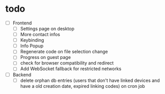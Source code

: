 # todo

- [ ] Frontend
  - [ ] Settings page on desktop
  - [ ] More contact infos
  - [ ] Keybinding
  - [ ] Info Popup
  - [ ] Regenerate code on file selection change
  - [ ] Progress on guest page
  - [ ] check for browser compatibility and redirect
  - [ ] Add WebSocket fallback for restricted networks

- [ ] Backend
  - [ ] delete orphan db entries (users that don't have linked devices and have a old creation date, expired linking codes) on cron job
